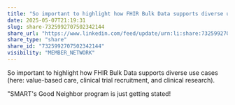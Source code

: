 ```yaml
---
title: "So important to highlight how FHIR Bulk Data supports diverse use cases (here:…"
date: 2025-05-07T21:19:31
slug: share-7325992707502342144
share_url: "https://www.linkedin.com/feed/update/urn:li:share:7325992707502342144"
share_type: "share"
share_id: "7325992707502342144"
visibility: "MEMBER_NETWORK"
---
```


So important to highlight how FHIR Bulk Data supports diverse use cases (here: value-based care, clinical trial recruitment, and clinical research).

"SMART's Good Neighbor program is just getting stated!
